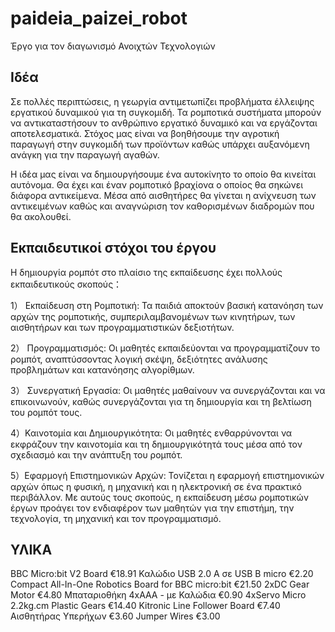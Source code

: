# paideia_paizei_robot

Έργο για τον διαγωνισμό Ανοιχτών Τεχνολογιών

Ιδέα
----
Σε πολλές περιπτώσεις, η γεωργία αντιμετωπίζει προβλήματα έλλειψης εργατικού δυναμικού για τη συγκομιδή. Τα ρομποτικά συστήματα μπορούν να αντικαταστήσουν το ανθρώπινο εργατικό δυναμικό και να εργάζονται αποτελεσματικά. Στόχος μας είναι να βοηθήσουμε την αγροτική παραγωγή στην συγκομιδή των προϊόντων καθώς υπάρχει αυξανόμενη ανάγκη για την παραγωγή αγαθών.

Η ιδέα μας είναι να δημιουργήσουμε ένα αυτοκίνητο το οποίο θα κινείται αυτόνομα. Θα έχει και έναν ρομποτικό βραχίονα ο οποίος θα σηκώνει διάφορα αντικείμενα. Μέσα από αισθητήρες θα γίνεται η ανίχνευση των αντικειμένων καθώς και αναγνώριση τον καθορισμένων διαδρομών που θα ακολουθεί.

Eκπαιδευτικοί στόχοι του έργου
------------------------------
Η δημιουργία ρομπότ στο πλαίσιο της εκπαίδευσης έχει πολλούς εκπαιδευτικούς σκοπούς：

   1） Εκπαίδευση στη Ρομποτική: Τα παιδιά αποκτούν βασική κατανόηση των αρχών της ρομποτικής, συμπεριλαμβανομένων των κινητήρων, των αισθητήρων και των προγραμματιστικών δεξιοτήτων.

   2） Προγραμματισμός: Οι μαθητές εκπαιδεύονται να προγραμματίζουν το ρομπότ, αναπτύσσοντας λογική σκέψη, δεξιότητες ανάλυσης προβλημάτων και κατανόησης αλγορίθμων.

   3） Συνεργατική Εργασία: Οι μαθητές μαθαίνουν να συνεργάζονται και να επικοινωνούν, καθώς συνεργάζονται για τη δημιουργία και τη βελτίωση του ρομπότ τους.

   4）Καινοτομία και Δημιουργικότητα: Οι μαθητές ενθαρρύνονται να εκφράζουν την καινοτομία και τη δημιουργικότητά τους μέσα από τον σχεδιασμό και την ανάπτυξη του ρομπότ.

   5）Εφαρμογή Επιστημονικών Αρχών: Τονίζεται η εφαρμογή επιστημονικών αρχών όπως η φυσική, η μηχανική και η ηλεκτρονική σε ένα πρακτικό περιβάλλον.
Με αυτούς τους σκοπούς, η εκπαίδευση μέσω ρομποτικών έργων προάγει τον ενδιαφέρον των μαθητών για την επιστήμη, την τεχνολογία, τη μηχανική και τον προγραμματισμό.

ΥΛΙΚΑ
-----
BBC Micro:bit V2 Board €18.91
Καλώδιο USB 2.0 A σε USB B micro €2.20
Compact All-In-One Robotics Board for BBC micro:bit €21.50
2xDC Gear Motor €4.80
Μπαταριοθήκη 4xAΑΑ - με Καλώδια €0.90
4xServo Micro 2.2kg.cm Plastic Gears €14.40
Kitronic Line Follower Board €7.40
Αισθητήρας Υπερήχων €3.60
Jumper Wires  €3.00


